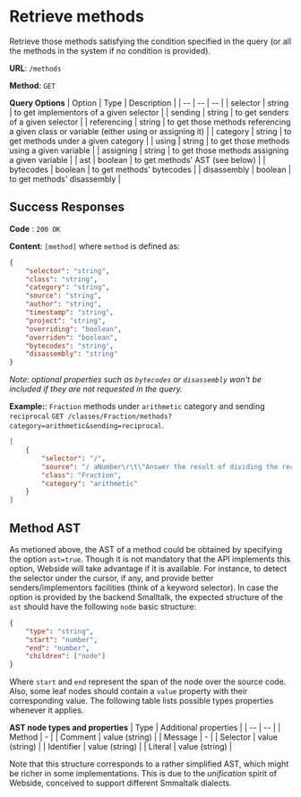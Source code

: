 # Retrieve methods
Retrieve those methods satisfying the condition specified in the query (or all the methods in the system if no condition is provided).    

**URL**: `/methods`

**Method**: `GET`

**Query Options**
| Option | Type | Description |
| -- | -- | -- |
| selector | string | to get implementors of a given selector | 
| sending | string | to get senders of a given selector |
| referencing | string | to get those methods referencing a given class or variable (either using or assigning it) |
| category | string | to get methods under a given category |
| using | string | to get those methods using a given variable |
| assigning | string | to get those methods assigning a given variable |
| ast | boolean | to get methods' AST (see below) |
| bytecodes | boolean | to get methods' bytecodes |
| disassembly | boolean | to get methods' disassembly |

## Success Responses

**Code** : `200 OK`

**Content**: `[method]` where `method` is defined as:
```json
{
    "selector": "string",
    "class": "string",
    "category": "string",
    "source": "string",
    "author": "string",
    "timestamp": "string",
    "project": "string",
    "overriding": "boolean",
	"overriden": "boolean",
    "bytecodes": "string",
	"disassembly": "string"
}
```

_Note: optional properties such as `bytecodes` or `disassembly` won't be included if they are not requested in the query._ 

**Example:**: `Fraction` methods under `arithmetic` category and sending `reciprocal` `GET /classes/Fraction/methods?category=arithmetic&sending=reciprocal`.
```json
[
    {
        "selector": "/",
        "source": "/ aNumber\r\t\"Answer the result of dividing the receiver by aNumber.\"\r\taNumber isFraction\r\t\tifTrue: [^self * aNumber reciprocal].\r\t^ aNumber adaptToFraction: self andSend: #/",
        "class": "Fraction",
        "category": "arithmetic"
    }
]
```

## Method AST
As metioned above, the AST of a method could be obtained by specifying the option `ast=true`. Though it is not mandatory that the API implements this option, Webside will take advantage if it is available. For instance, to detect the selector under the cursor, if any, and provide better senders/implementors facilities (think of a keyword selector).
In case the option is provided by the backend Smalltalk, the expected structure of the `ast` should have the following `node` basic structure:

```json
{
    "type": "string",
    "start": "number",
    "end": "number",
    "children": ["node"]
}
```
Where `start` and `end` represent the span of the node over the source code.
Also, some leaf nodes should contain a `value` property with their corresponding value.
The following table lists possible types properties whenever it applies.

**AST node types and properties**
| Type | Additional properties |
| -- | -- |
| Method | - |
| Comment | value (string) |
| Message | - |
| Selector | value (string) |
| Identifier | value (string) |
| Literal | value (string) |

Note that this structure corresponds to a rather simplified AST, which might be richer in some implementations. This is due to the _unification_ spirit of Webside, conceived to support different Smmaltalk dialects.
